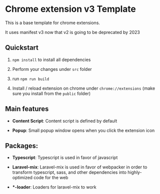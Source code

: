 # Chrome extension v3 Template

This is a base template for chrome extensions.

It uses manifest v3 now that v2 is going to be deprecated by 2023 

## Quickstart

1. `npm install` to install all dependencies

1. Perform your changes under `src` folder

1. run `npm run build`

1. Install / reload extension on chrome under `chrome://extensions` (make sure you install from the `public` folder)

## Main features

- **Content Script**: Content script is defined by default

- **Popup**: Small popup window opens when you click the extension icon

## Packages:

- **Typescript**: Typescript is used in favor of javascript

- **Laravel-mix**: Laravel-mix is used in favor of webpacker in order to transform
typescript, sass, and other dependencies into highly-optimized code for the web

- **\*-loader**: Loaders for laravel-mix to work


